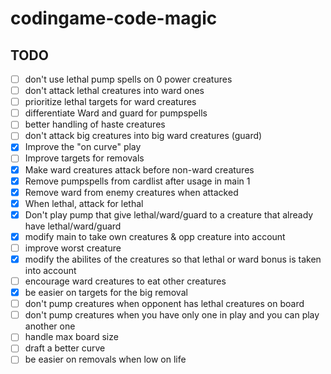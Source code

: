 # codingame-code-magic

## TODO

- [ ] don't use lethal pump spells on 0 power creatures
- [ ] don't attack lethal creatures into ward ones
- [ ] prioritize lethal targets for ward creatures
- [ ] differentiate Ward and guard for pumpspells
- [ ] better handling of haste creatures
- [ ] don't attack big creatures into big ward creatures (guard)
- [x] Improve the "on curve" play
- [ ] Improve targets for removals
- [x] Make ward creatures attack before non-ward creatures
- [x] Remove pumpspells from cardlist after usage in main 1
- [x] Remove ward from enemy creatures when attacked
- [x] When lethal, attack for lethal
- [x] Don't play pump that give lethal/ward/guard to a creature that already have lethal/ward/guard
- [x] modify main to take own creatures & opp creature into account
- [ ] improve worst creature
- [x] modify the abilites of the creatures so that lethal or ward bonus is taken into account
- [ ] encourage ward creatures to eat other creatures
- [x] be easier on targets for the big removal
- [ ] don't pump creatures when opponent has lethal creatures on board
- [ ] don't pump creatures when you have only one in play and you can play another one
- [ ] handle max board size
- [ ] draft a better curve
- [ ] be easier on removals when low on life
